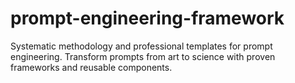 # prompt-engineering-framework
Systematic methodology and professional templates for prompt engineering. Transform prompts from art to science with proven frameworks and reusable components.

